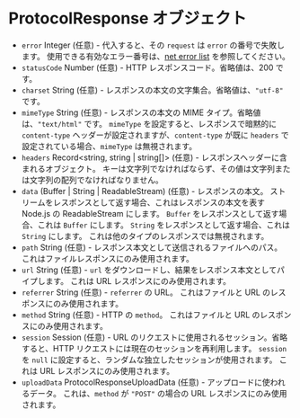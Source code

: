 # ProtocolResponse オブジェクト

* `error` Integer (任意) - 代入すると、その `request` は `error` の番号で失敗します。 使用できる有効なエラー番号は、[net error list][net-error] を参照してください。
* `statusCode` Number (任意) - HTTP レスポンスコード。省略値は、200 です。
* `charset` String (任意) - レスポンスの本文の文字集合。省略値は、`"utf-8"` です。
* `mimeType` String (任意) - レスポンスの本文の MIME タイプ。省略値は、`"text/html"` です。 `mimeType` を設定すると、レスポンスで暗黙的に `content-type` ヘッダーが設定されますが、`content-type` が既に `headers` で設定されている場合、`mimeType` は無視されます。
* `headers` Record<string, string | string[]> (任意) - レスポンスヘッダーに含まれるオブジェクト。 キーは文字列でなければならず、その値は文字列または文字列の配列でなければなりません。
* `data` (Buffer | String | ReadableStream) (任意) - レスポンスの本文。 ストリームをレスポンスとして返す場合、これはレスポンスの本文を表す Node.js の ReadableStream にします。 `Buffer` をレスポンスとして返す場合、これは `Buffer` にします。 `String` をレスポンスとして返す場合、これは `String` にします。 これは他のタイプのレスポンスでは無視されます。
* `path` String (任意) - レスポンス本文として送信されるファイルへのパス。 これはファイルレスポンスにのみ使用されます。
* `url` String (任意) - `url` をダウンロードし、結果をレスポンス本文としてパイプします。 これは URL レスポンスにのみ使用されます。
* `referrer` String (任意) - `referrer` の URL。 これはファイルと URL のレスポンスにのみ使用されます。
* `method` String (任意) - HTTP の `method`。 これはファイルと URL のレスポンスにのみ使用されます。
* `session` Session (任意) - URL のリクエストに使用されるセッション。省略すると、HTTP リクエストには現在のセッションを再利用します。 `session` を `null` に設定すると、ランダムな独立したセッションが使用されます。 これは URL レスポンスにのみ使用されます。
* `uploadData` ProtocolResponseUploadData (任意) - アップロードに使われるデータ。 これは、`method` が `"POST"` の場合の URL レスポンスにのみ使用されます。

[net-error]: https://code.google.com/p/chromium/codesearch#chromium/src/net/base/net_error_list.h
